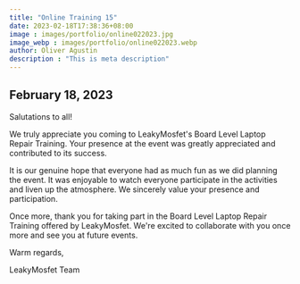 ```yaml
---
title: "Online Training 15"
date: 2023-02-18T17:38:36+08:00
image : images/portfolio/online022023.jpg
image_webp : images/portfolio/online022023.webp
author: Oliver Agustin
description : "This is meta description"
---
```


## February 18, 2023
Salutations to all!

We truly appreciate you coming to LeakyMosfet's Board Level Laptop Repair Training. Your presence at the event was greatly appreciated and contributed to its success.

It is our genuine hope that everyone had as much fun as we did planning the event. It was enjoyable to watch everyone participate in the activities and liven up the atmosphere. We sincerely value your presence and participation.

Once more, thank you for taking part in the Board Level Laptop Repair Training offered by LeakyMosfet. We're excited to collaborate with you once more and see you at future events.

Warm regards,

LeakyMosfet Team

